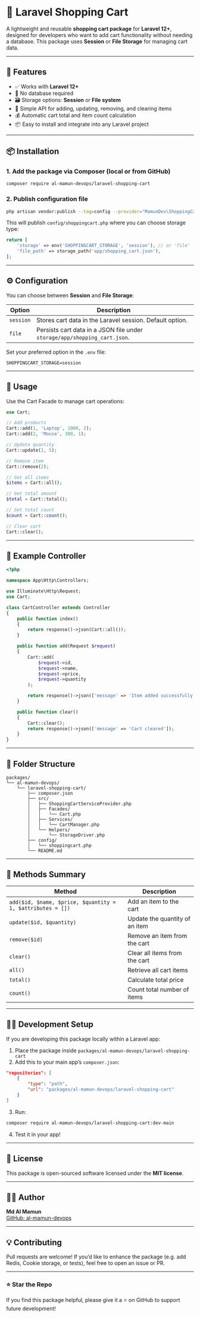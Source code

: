 # 🛒 Laravel Shopping Cart

A lightweight and reusable **shopping cart package** for **Laravel 12+**, designed for developers who want to add cart functionality without needing a database. This package uses **Session** or **File Storage** for managing cart data.

---

## 🚀 Features

- ✅ Works with **Laravel 12+**  
- 🧠 No database required  
- 🗃️ Storage options: **Session** or **File system**  
- 🔧 Simple API for adding, updating, removing, and clearing items  
- 💰 Automatic cart total and item count calculation  
- 📦 Easy to install and integrate into any Laravel project

---

## 📦 Installation

### 1. Add the package via Composer (local or from GitHub)


```bash
composer require al-mamun-devops/laravel-shopping-cart
```

### 2. Publish configuration file

```bash
php artisan vendor:publish --tag=config --provider="MamunDev\ShoppingCart\ShoppingCartServiceProvider"
```

This will publish `config/shoppingcart.php` where you can choose storage type:

```php
return [
    'storage' => env('SHOPPINGCART_STORAGE', 'session'), // or 'file'
    'file_path' => storage_path('app/shopping_cart.json'),
];
```

---

## ⚙️ Configuration

You can choose between **Session** and **File Storage**:

| Option | Description |
|--------|-------------|
| `session` | Stores cart data in the Laravel session. Default option. |
| `file` | Persists cart data in a JSON file under `storage/app/shopping_cart.json`. |

Set your preferred option in the `.env` file:

```env
SHOPPINGCART_STORAGE=session
```

---

## 🧰 Usage

Use the Cart Facade to manage cart operations:

```php
use Cart;

// Add products
Cart::add(1, 'Laptop', 1000, 2);
Cart::add(2, 'Mouse', 300, 1);

// Update quantity
Cart::update(1, 5);

// Remove item
Cart::remove(2);

// Get all items
$items = Cart::all();

// Get total amount
$total = Cart::total();

// Get total count
$count = Cart::count();

// Clear cart
Cart::clear();
```

---

## 🧩 Example Controller

```php
<?php

namespace App\Http\Controllers;

use Illuminate\Http\Request;
use Cart;

class CartController extends Controller
{
    public function index()
    {
        return response()->json(Cart::all());
    }

    public function add(Request $request)
    {
        Cart::add(
            $request->id,
            $request->name,
            $request->price,
            $request->quantity
        );

        return response()->json(['message' => 'Item added successfully']);
    }

    public function clear()
    {
        Cart::clear();
        return response()->json(['message' => 'Cart cleared']);
    }
}
```

---

## 🧱 Folder Structure

```
packages/
└── al-mamun-devops/
    └── laravel-shopping-cart/
        ├── composer.json
        ├── src/
        │   ├── ShoppingCartServiceProvider.php
        │   ├── Facades/
        │   │   └── Cart.php
        │   ├── Services/
        │   │   └── CartManager.php
        │   └── Helpers/
        │       └── StorageDriver.php
        ├── config/
        │   └── shoppingcart.php
        └── README.md
```

---

## 🧠 Methods Summary

| Method | Description |
|--------|-------------|
| `add($id, $name, $price, $quantity = 1, $attributes = [])` | Add an item to the cart |
| `update($id, $quantity)` | Update the quantity of an item |
| `remove($id)` | Remove an item from the cart |
| `clear()` | Clear all items from the cart |
| `all()` | Retrieve all cart items |
| `total()` | Calculate total price |
| `count()` | Count total number of items |

---

## 🧑‍💻 Development Setup

If you are developing this package locally within a Laravel app:

1. Place the package inside `packages/al-mamun-devops/laravel-shopping-cart`
2. Add this to your main app’s `composer.json`:

```json
"repositories": [
    {
        "type": "path",
        "url": "packages/al-mamun-devops/laravel-shopping-cart"
    }
]
```

3. Run:
```bash
composer require al-mamun-devops/laravel-shopping-cart:dev-main
```

4. Test it in your app!

---

## 🪪 License

This package is open-sourced software licensed under the **MIT license**.

---

## 👨‍💻 Author

**Md Al Mamun**  
[GitHub: al-mamun-devops](https://github.com/al-mamun-devops)

---

## 💡 Contributing

Pull requests are welcome! If you’d like to enhance the package (e.g. add Redis, Cookie storage, or tests), feel free to open an issue or PR.

---

### ⭐ Star the Repo
If you find this package helpful, please give it a ⭐ on GitHub to support future development!

